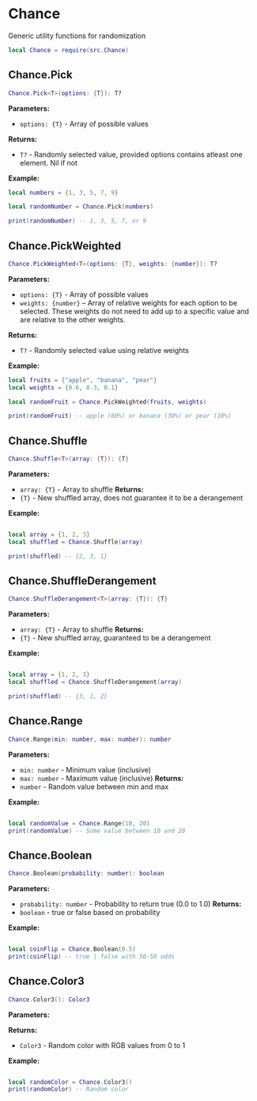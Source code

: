 # Chance

Generic utility functions for randomization

```lua
local Chance = require(src.Chance)
```

## Chance.Pick
```lua
Chance.Pick<T>(options: {T}): T?
```

**Parameters:**
- `options: {T}` - Array of possible values

**Returns:** 
- `T?` - Randomly selected value, provided options contains atleast one element.  Nil if not

**Example:**
```lua
local numbers = {1, 3, 5, 7, 9}

local randomNumber = Chance.Pick(numbers)

print(randomNumber) -- 1, 3, 5, 7, or 9

```

## Chance.PickWeighted
```lua
Chance.PickWeighted<T>(options: {T}, weights: {number}): T?
```

**Parameters:**
- `options: {T}` - Array of possible values
- `weights: {number}` – Array of relative weights for each option to be selected. These weights do not need to add up to a specific value and are relative to the other weights.

**Returns:** 
- `T?` - Randomly selected value using relative weights

**Example:**
```lua
local fruits = {"apple", "banana", "pear"}
local weights = {0.6, 0.3, 0.1}

local randomFruit = Chance.PickWeighted(fruits, weights)

print(randomFruit) -- apple (60%) or banana (30%) or pear (10%)

```

## Chance.Shuffle
```lua
Chance.Shuffle<T>(array: {T}): {T}
```

**Parameters:**
- `array: {T}` - Array to shuffle
**Returns:** 
- `{T}` - New shuffled array, does not guarantee it to be a derangement

**Example:**
```lua

local array = {1, 2, 3}
local shuffled = Chance.Shuffle(array)

print(shuffled) -- {2, 3, 1}

```

## Chance.ShuffleDerangement
```lua
Chance.ShuffleDerangement<T>(array: {T}): {T}
```

**Parameters:**
- `array: {T}` - Array to shuffle
**Returns:** 
- `{T}` - New shuffled array, guaranteed to be a derangement

**Example:**
```lua

local array = {1, 2, 3}
local shuffled = Chance.ShuffleDerangement(array)

print(shuffled) -- {3, 1, 2}

```

## Chance.Range
```lua
Chance.Range(min: number, max: number): number
```

**Parameters:**
- `min: number` - Minimum value (inclusive)
- `max: number` - Maximum value (inclusive)
**Returns:** 
- `number` - Random value between min and max

**Example:**
```lua

local randomValue = Chance.Range(10, 20)
print(randomValue) -- Some value between 10 and 20

```

## Chance.Boolean
```lua
Chance.Boolean(probability: number): boolean
```

**Parameters:**
- `probability: number` - Probability to return true (0.0 to 1.0)
**Returns:** 
- `boolean` - true or false based on probability

**Example:**
```lua

local coinFlip = Chance.Boolean(0.5)
print(coinFlip) -- true | false with 50-50 odds

```

## Chance.Color3
```lua
Chance.Color3(): Color3
```

**Parameters:**

**Returns:** 
- `Color3` - Random color with RGB values from 0 to 1

**Example:**
```lua

local randomColor = Chance.Color3()
print(randomColor) -- Random color

```


